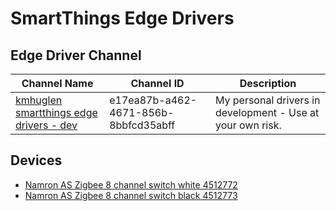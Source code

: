 # SmartThings Edge Drivers

## Edge Driver Channel

| Channel Name | Channel ID | Description |
|--------------|------------|-------------|
| [kmhuglen smartthings edge drivers - dev](https://bestow-regional.api.smartthings.com/invite/kVlnyX0YzL24) | e17ea87b-a462-4671-856b-8bbfcd35abff | My personal drivers in development - Use at your own risk.|

## Devices
- [Namron AS Zigbee 8 channel switch white 4512772](https://www.elektroimportoren.no/namron-zigbee-kanalbryter-hvit/4512772/Product.html)
- [Namron AS Zigbee 8 channel switch black 4512773](https://www.elektroimportoren.no/namron-zigbee-kanalbryter-sort/4512773/Product.html)